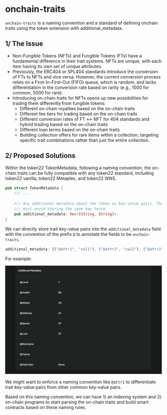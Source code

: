 # onchain-traits

`onchain-traits` is a naming convention and a standard of defining onchain traits using the token extension with additional_metadata.

## 1/ The Issue

- Non-Fungible Tokens (NFTs) and Fungible Tokens (FTs) have a fundamental difference in their trait systems. NFTs are unique, with each item having its own set of unique attributes.
- Previously, the ERC404 or SPL404 standards introduce the conversion of FTs to NFTs and vice versa. However, the current conversion process relies on a First-In-First-Out (FIFO) queue, which is random, and lacks differentiation in the conversion rate based on rarity (e.g., 1000 for common, 5000 for rare).
- Introducing on-chain traits for NFTs opens up new possibilities for trading them differently from fungible tokens:
    - Different on-chain royalties based on the on-chain traits
    - Different fee tiers for trading based on the on-chain traits
    - Different conversion rates of FT ↔ NFT for 404 standards and hybrid trading based on the on-chain traits
    - Different loan terms based on the on-chain traits
    - Building collection offers for rare items within a collection, targeting specific trait combinations rather than just the entire collection.

## 2/ Proposed Solutions

Within the token22 TokenMetadata, following a naming convention, the on-chain traits can be fully compatible with any token22 standard, including token22 vanilla, token22 Metaplex, and token22 WNS.

```rust
pub struct TokenMetadata {
    /// ...

    /// Any additional metadata about the token as key-value pairs. The program
    /// must avoid storing the same key twice.
    pub additional_metadata: Vec<(String, String)>,
}
```

We can directly store trait key-value pairs into the `additional_metadata` field with the convention of the prefix `@` to annotate the fields to be `onchain-traits`.

```rust
additional_metadata: [("@attr1", "val1"), ("@attr2", "val2"), ("@attr2", "val2")]
```

For example:

<img src="./demo.png" width="600">

We might want to enforce a naming convention like `@attr1` to differentiate trait key-value pairs from other common key-value pairs. 

Based on this naming convention, we can have 1) an indexing system and 2) on-chain programs to start parsing the on-chain traits and build smart contracts based on these naming rules.
